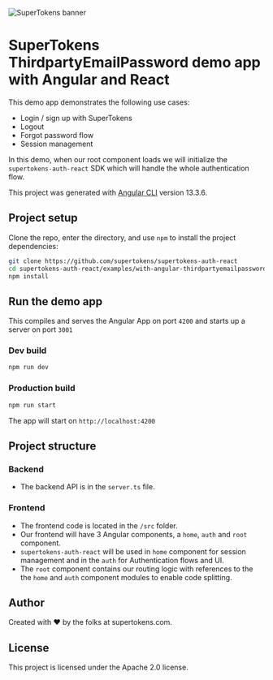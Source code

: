 ![SuperTokens banner](https://raw.githubusercontent.com/supertokens/supertokens-logo/master/images/Artboard%20%E2%80%93%2027%402x.png)

# SuperTokens ThirdpartyEmailPassword demo app with Angular and React

This demo app demonstrates the following use cases:

-   Login / sign up with SuperTokens
-   Logout
-   Forgot password flow
-   Session management

In this demo, when our root component loads we will initialize the `supertokens-auth-react` SDK which will handle the whole authentication flow.

This project was generated with [Angular CLI](https://github.com/angular/angular-cli) version 13.3.6.

## Project setup

Clone the repo, enter the directory, and use `npm` to install the project dependencies:

```bash
git clone https://github.com/supertokens/supertokens-auth-react
cd supertokens-auth-react/examples/with-angular-thirdpartyemailpassword
npm install
```

## Run the demo app

This compiles and serves the Angular App on port `4200` and starts up a server on port `3001`

### Dev build

```bash
npm run dev
```

### Production build

```bash
npm run start
```

The app will start on `http://localhost:4200`

## Project structure

### Backend

-   The backend API is in the `server.ts` file.

### Frontend

-   The frontend code is located in the `/src` folder.
-   Our frontend will have 3 Angular components, a `home`, `auth` and `root` component.
-   `supertokens-auth-react` will be used in `home` component for session management and in the `auth` for Authentication flows and UI.
-   The `root` component contains our routing logic with references to the the `home` and `auth` component modules to enable code splitting.

## Author

Created with :heart: by the folks at supertokens.com.

## License

This project is licensed under the Apache 2.0 license.
